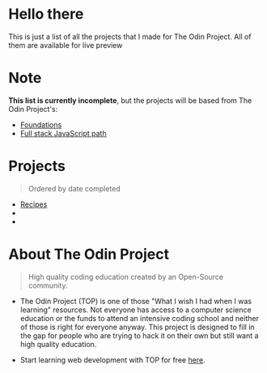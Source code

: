 # Hello there
This is just a list of all the projects that I made for The Odin Project. All of them are available for live preview

# Note
**This list is currently incomplete**, but the projects will be based from The Odin Project's:
* [Foundations](https://www.theodinproject.com/paths/foundations/courses/foundations)
* [Full stack JavaScript path](https://www.theodinproject.com/paths/full-stack-javascript)

# Projects
> Ordered by date completed

* [Recipes](https://github.com/AncientSoup/odin-recipes)
*
*

# About The Odin Project
> High quality coding education created by an Open-Source community.
  
* The Odin Project (TOP) is one of those "What I wish I had when I was learning" resources. Not everyone has access to a computer science education or the funds to attend an intensive coding school and neither of those is right for everyone anyway. This project is designed to fill in the gap for people who are trying to hack it on their own but still want a high quality education.
  
* Start learning web development with TOP for free [here](https://www.theodinproject.com/).
